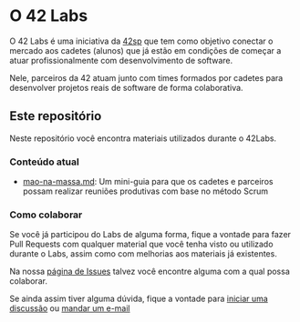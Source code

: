 # O 42 Labs

O 42 Labs é uma iniciativa da [42sp](https://42sp.org.br) que tem como objetivo conectar o mercado aos cadetes (alunos) que já estão em condições de começar a atuar profissionalmente com desenvolvimento de software.

Nele, parceiros da 42 atuam junto com times formados por cadetes para desenvolver projetos reais de software de forma colaborativa.

## Este repositório

Neste repositório você encontra materiais utilizados durante o 42Labs.

### Conteúdo atual

- [mao-na-massa.md](https://github.com/lula42/42Labs/blob/main/mao-na-massa.md): Um mini-guia para que os cadetes e parceiros possam realizar reuniões produtivas com base no método Scrum

### Como colaborar

Se você já participou do Labs de alguma forma, fique a vontade para fazer Pull Requests com qualquer material que você tenha visto ou utilizado durante o Labs, assim como com melhorias aos materiais já existentes.

Na nossa [página de Issues](https://github.com/lula42/42Labs/issues) talvez você encontre alguma com a qual possa colaborar.

Se ainda assim tiver alguma dúvida, fique a vontade para [iniciar uma discussão](https://github.com/lula42/42Labs/discussions) ou [mandar um e-mail](mailto:lula@42sp.org.br)
